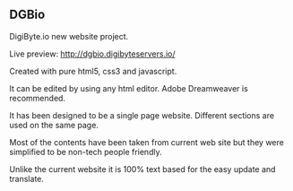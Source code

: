 ## DGBio

DigiByte.io new website project.

Live preview: http://dgbio.digibyteservers.io/

Created with pure html5, css3 and javascript.

It can be edited by using any html editor. Adobe Dreamweaver is recommended.

It has been designed to be a single page website. Different sections are used on the same page.

Most of the contents have been taken from current web site but they were simplified to be non-tech people friendly.

Unlike the current website it is 100% text based for the easy update and translate.
